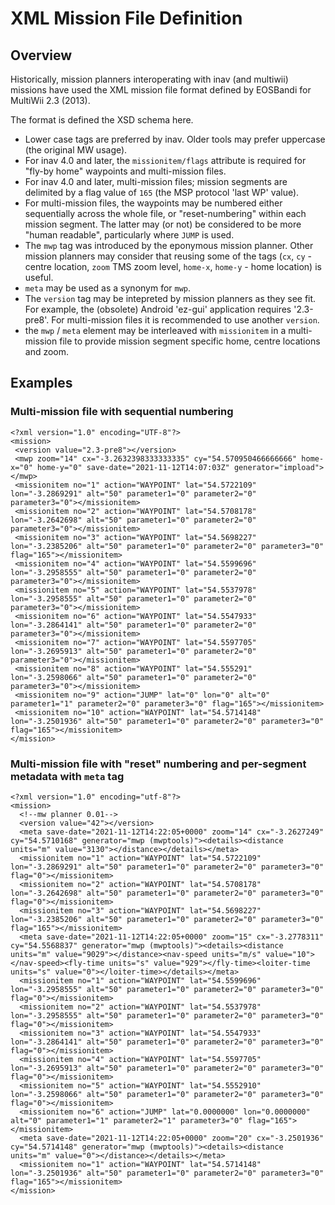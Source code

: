 # XML Mission File Definition

## Overview

Historically, mission planners interoperating with inav (and multiwii) missions have used the XML mission file format defined by EOSBandi for MultiWii 2.3 (2013).

The format is defined the XSD schema here.

* Lower case tags are preferred by inav. Older tools may prefer uppercase (the original MW usage).
* For inav 4.0 and later, the `missionitem/flags` attribute is required for "fly-by home" waypoints and multi-mission files.
* For inav 4.0 and later, multi-mission files; mission segments are delimited by a flag value of `165` (the MSP protocol 'last WP' value).
* For multi-mission files, the waypoints may be numbered either sequentially across the whole file, or "reset-numbering" within each mission segment. The latter may (or not) be considered to be more "human readable", particularly where `JUMP` is used.
* The `mwp` tag was introduced by the eponymous mission planner. Other mission planners may consider that reusing some of the tags (`cx`, `cy` - centre location, `zoom` TMS zoom level, `home-x`, `home-y` - home location) is useful.
* `meta` may be used as a synonym for `mwp`.
* The `version` tag may be intepreted by mission planners as they see fit. For example, the (obsolete) Android 'ez-gui' application requires '2.3-pre8'. For multi-mission files it is recommended to use another `version`.
* the `mwp` / `meta` element may be interleaved with `missionitem` in a multi-mission file to provide mission segment specific home, centre locations and zoom.

## Examples

### Multi-mission file with sequential numbering

```
<?xml version="1.0" encoding="UTF-8"?>
<mission>
 <version value="2.3-pre8"></version>
 <mwp zoom="14" cx="-3.2632398333333335" cy="54.570950466666666" home-x="0" home-y="0" save-date="2021-11-12T14:07:03Z" generator="impload"></mwp>
 <missionitem no="1" action="WAYPOINT" lat="54.5722109" lon="-3.2869291" alt="50" parameter1="0" parameter2="0" parameter3="0"></missionitem>
 <missionitem no="2" action="WAYPOINT" lat="54.5708178" lon="-3.2642698" alt="50" parameter1="0" parameter2="0" parameter3="0"></missionitem>
 <missionitem no="3" action="WAYPOINT" lat="54.5698227" lon="-3.2385206" alt="50" parameter1="0" parameter2="0" parameter3="0" flag="165"></missionitem>
 <missionitem no="4" action="WAYPOINT" lat="54.5599696" lon="-3.2958555" alt="50" parameter1="0" parameter2="0" parameter3="0"></missionitem>
 <missionitem no="5" action="WAYPOINT" lat="54.5537978" lon="-3.2958555" alt="50" parameter1="0" parameter2="0" parameter3="0"></missionitem>
 <missionitem no="6" action="WAYPOINT" lat="54.5547933" lon="-3.2864141" alt="50" parameter1="0" parameter2="0" parameter3="0"></missionitem>
 <missionitem no="7" action="WAYPOINT" lat="54.5597705" lon="-3.2695913" alt="50" parameter1="0" parameter2="0" parameter3="0"></missionitem>
 <missionitem no="8" action="WAYPOINT" lat="54.555291" lon="-3.2598066" alt="50" parameter1="0" parameter2="0" parameter3="0"></missionitem>
 <missionitem no="9" action="JUMP" lat="0" lon="0" alt="0" parameter1="1" parameter2="0" parameter3="0" flag="165"></missionitem>
 <missionitem no="10" action="WAYPOINT" lat="54.5714148" lon="-3.2501936" alt="50" parameter1="0" parameter2="0" parameter3="0" flag="165"></missionitem>
</mission>
```

### Multi-mission file with "reset" numbering and per-segment metadata with `meta` tag

```
<?xml version="1.0" encoding="utf-8"?>
<mission>
  <!--mw planner 0.01-->
  <version value="42"></version>
  <meta save-date="2021-11-12T14:22:05+0000" zoom="14" cx="-3.2627249" cy="54.5710168" generator="mwp (mwptools)"><details><distance units="m" value="3130"></distance></details></meta>
  <missionitem no="1" action="WAYPOINT" lat="54.5722109" lon="-3.2869291" alt="50" parameter1="0" parameter2="0" parameter3="0" flag="0"></missionitem>
  <missionitem no="2" action="WAYPOINT" lat="54.5708178" lon="-3.2642698" alt="50" parameter1="0" parameter2="0" parameter3="0" flag="0"></missionitem>
  <missionitem no="3" action="WAYPOINT" lat="54.5698227" lon="-3.2385206" alt="50" parameter1="0" parameter2="0" parameter3="0" flag="165"></missionitem>
  <meta save-date="2021-11-12T14:22:05+0000" zoom="15" cx="-3.2778311" cy="54.5568837" generator="mwp (mwptools)"><details><distance units="m" value="9029"></distance><nav-speed units="m/s" value="10"></nav-speed><fly-time units="s" value="929"></fly-time><loiter-time units="s" value="0"></loiter-time></details></meta>
  <missionitem no="1" action="WAYPOINT" lat="54.5599696" lon="-3.2958555" alt="50" parameter1="0" parameter2="0" parameter3="0" flag="0"></missionitem>
  <missionitem no="2" action="WAYPOINT" lat="54.5537978" lon="-3.2958555" alt="50" parameter1="0" parameter2="0" parameter3="0" flag="0"></missionitem>
  <missionitem no="3" action="WAYPOINT" lat="54.5547933" lon="-3.2864141" alt="50" parameter1="0" parameter2="0" parameter3="0" flag="0"></missionitem>
  <missionitem no="4" action="WAYPOINT" lat="54.5597705" lon="-3.2695913" alt="50" parameter1="0" parameter2="0" parameter3="0" flag="0"></missionitem>
  <missionitem no="5" action="WAYPOINT" lat="54.5552910" lon="-3.2598066" alt="50" parameter1="0" parameter2="0" parameter3="0" flag="0"></missionitem>
  <missionitem no="6" action="JUMP" lat="0.0000000" lon="0.0000000" alt="0" parameter1="1" parameter2="1" parameter3="0" flag="165"></missionitem>
  <meta save-date="2021-11-12T14:22:05+0000" zoom="20" cx="-3.2501936" cy="54.5714148" generator="mwp (mwptools)"><details><distance units="m" value="0"></distance></details></meta>
  <missionitem no="1" action="WAYPOINT" lat="54.5714148" lon="-3.2501936" alt="50" parameter1="0" parameter2="0" parameter3="0" flag="165"></missionitem>
</mission>
```
